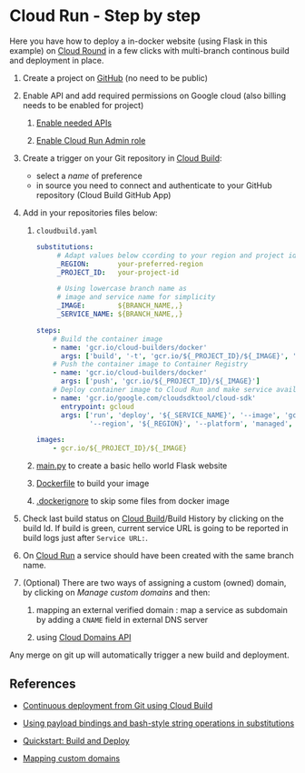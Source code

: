 # Cloud Run - Step by step

Here you have how to deploy a in-docker website (using Flask in this example) on [Cloud Round](https://cloud.google.com/run) in a few clicks with multi-branch continous build and deployment in place.

1. Create a project on [GitHub](github.com) (no need to be public)

2. Enable API and add required permissions on Google cloud (also billing needs to be enabled for project)

   1. [Enable needed APIs](https://console.cloud.google.com/flows/enableapi?apiid=cloudbuild.googleapis.com,run.googleapis.com,containerregistry.googleapis.com,cloudresourcemanager.googleapis.com)

   2. [Enable Cloud Run Admin role](https://console.cloud.google.com/cloud-build/settings)

3. Create a trigger on your Git repository in [Cloud Build](https://console.cloud.google.com/cloud-build/builds):
   - select a _name_ of preference
   - in source you need to connect and authenticate to your GitHub repository (Cloud Build GitHub App)

4. Add in your repositories files below:

   1. `cloudbuild.yaml`
      ```yaml
      substitutions:
           # Adapt values below ccording to your region and project id
           _REGION:       your-preferred-region
           _PROJECT_ID:   your-project-id

           # Using lowercase branch name as
           # image and service name for simplicity
           _IMAGE:        ${BRANCH_NAME,,}
           _SERVICE_NAME: ${BRANCH_NAME,,}

      steps:
          # Build the container image
          - name: 'gcr.io/cloud-builders/docker'
            args: ['build', '-t', 'gcr.io/${_PROJECT_ID}/${_IMAGE}', '.']
          # Push the container image to Container Registry
          - name: 'gcr.io/cloud-builders/docker'
            args: ['push', 'gcr.io/${_PROJECT_ID}/${_IMAGE}']
          # Deploy container image to Cloud Run and make service available to everyone
          - name: 'gcr.io/google.com/cloudsdktool/cloud-sdk'
            entrypoint: gcloud
            args: ['run', 'deploy', '${_SERVICE_NAME}', '--image', 'gcr.io/${_PROJECT_ID}/${_IMAGE}',
                   '--region', '${_REGION}', '--platform', 'managed', '--allow-unauthenticated']

      images:
          - gcr.io/${_PROJECT_ID}/${_IMAGE}
      ```

   2. [main.py](https://raw.githubusercontent.com/GoogleCloudPlatform/python-docs-samples/master/run/helloworld/main.py) to create a basic hello world Flask website

   3. [Dockerfile](https://raw.githubusercontent.com/GoogleCloudPlatform/python-docs-samples/master/run/helloworld/Dockerfile) to build your image

   4. [.dockerignore](https://raw.githubusercontent.com/GoogleCloudPlatform/python-docs-samples/master/run/helloworld/.dockerignore) to skip some files from docker image

5. Check last build status on [Cloud Build](https://console.cloud.google.com/cloud-build/builds)/Build History by clicking on the build Id. If build is green, current service URL is going to be reported in build logs just after `Service URL:`.

6. On [Cloud Run](https://console.cloud.google.com/run?authuser=3&project=cloud-run-test-bis) a service should have been created with the same branch name.

7. (Optional) There are two ways of assigning a custom (owned) domain, by clicking on _Manage custom domains_ and then:

   1. mapping an external verified domain : map a service as subdomain by adding a `CNAME` field in external DNS server

   2. using [Cloud Domains API](https://console.cloud.google.com/marketplace/product/google/domains.googleapis.com)

Any merge on git up will automatically trigger a new build and deployment.

## References

- [Continuous deployment from Git using Cloud Build](https://cloud.google.com/run/docs/continuous-deployment-with-cloud-build)

- [Using payload bindings and bash-style string operations in substitutions](https://cloud.google.com/cloud-build/docs/configuring-builds/use-bash-and-bindings-in-substitutions)

- [Quickstart: Build and Deploy](https://cloud.google.com/run/docs/quickstarts/build-and-deploy)

- [Mapping custom domains](https://cloud.google.com/run/docs/mapping-custom-domains)